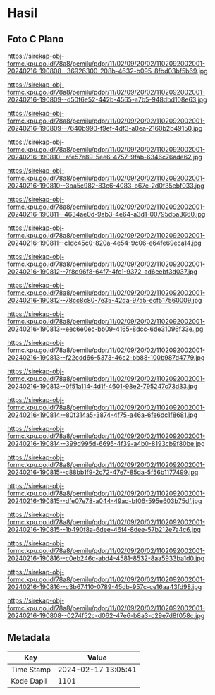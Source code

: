 # Hasil

## Foto C Plano

https://sirekap-obj-formc.kpu.go.id/78a8/pemilu/pdpr/11/02/09/20/02/1102092002001-20240216-190808--36926300-208b-4632-b095-8fbd03bf5b69.jpg

https://sirekap-obj-formc.kpu.go.id/78a8/pemilu/pdpr/11/02/09/20/02/1102092002001-20240216-190809--d50f6e52-442b-4565-a7b5-948dbd108e63.jpg

https://sirekap-obj-formc.kpu.go.id/78a8/pemilu/pdpr/11/02/09/20/02/1102092002001-20240216-190809--7640b990-f9ef-4df3-a0ea-2160b2b49150.jpg

https://sirekap-obj-formc.kpu.go.id/78a8/pemilu/pdpr/11/02/09/20/02/1102092002001-20240216-190810--afe57e89-5ee6-4757-9fab-6346c76ade62.jpg

https://sirekap-obj-formc.kpu.go.id/78a8/pemilu/pdpr/11/02/09/20/02/1102092002001-20240216-190810--3ba5c982-83c6-4083-b67e-2d0f35ebf033.jpg

https://sirekap-obj-formc.kpu.go.id/78a8/pemilu/pdpr/11/02/09/20/02/1102092002001-20240216-190811--4634ae0d-9ab3-4e64-a3d1-00795d5a3660.jpg

https://sirekap-obj-formc.kpu.go.id/78a8/pemilu/pdpr/11/02/09/20/02/1102092002001-20240216-190811--c1dc45c0-820a-4e54-9c06-e64fe69eca14.jpg

https://sirekap-obj-formc.kpu.go.id/78a8/pemilu/pdpr/11/02/09/20/02/1102092002001-20240216-190812--7f8d96f8-64f7-4fc1-9372-ad6eebf3d037.jpg

https://sirekap-obj-formc.kpu.go.id/78a8/pemilu/pdpr/11/02/09/20/02/1102092002001-20240216-190812--78cc8c80-7e35-42da-97a5-ecf517560009.jpg

https://sirekap-obj-formc.kpu.go.id/78a8/pemilu/pdpr/11/02/09/20/02/1102092002001-20240216-190813--eec6e0ec-bb09-4165-8dcc-6de31096f33e.jpg

https://sirekap-obj-formc.kpu.go.id/78a8/pemilu/pdpr/11/02/09/20/02/1102092002001-20240216-190813--f22cdd66-5373-46c2-bb88-100b987d4779.jpg

https://sirekap-obj-formc.kpu.go.id/78a8/pemilu/pdpr/11/02/09/20/02/1102092002001-20240216-190813--0f51a114-4d1f-4601-98e2-795247c73d33.jpg

https://sirekap-obj-formc.kpu.go.id/78a8/pemilu/pdpr/11/02/09/20/02/1102092002001-20240216-190814--80f314a5-3874-4f75-a46a-6fe6dc1f8681.jpg

https://sirekap-obj-formc.kpu.go.id/78a8/pemilu/pdpr/11/02/09/20/02/1102092002001-20240216-190814--399d995d-6695-4f39-a4b0-8193cb9f80be.jpg

https://sirekap-obj-formc.kpu.go.id/78a8/pemilu/pdpr/11/02/09/20/02/1102092002001-20240216-190815--c88bb1f9-2c72-47e7-85da-5f56b1177499.jpg

https://sirekap-obj-formc.kpu.go.id/78a8/pemilu/pdpr/11/02/09/20/02/1102092002001-20240216-190815--dfe07e78-a044-49ad-bf06-595e603b75df.jpg

https://sirekap-obj-formc.kpu.go.id/78a8/pemilu/pdpr/11/02/09/20/02/1102092002001-20240216-190815--1b490f8a-6dee-46f4-8dee-57b212e7a4c6.jpg

https://sirekap-obj-formc.kpu.go.id/78a8/pemilu/pdpr/11/02/09/20/02/1102092002001-20240216-190816--c0eb246c-abd4-4581-8532-8aa5933ba1d0.jpg

https://sirekap-obj-formc.kpu.go.id/78a8/pemilu/pdpr/11/02/09/20/02/1102092002001-20240216-190816--c3b67410-0789-45db-957c-ce16aa43fd98.jpg

https://sirekap-obj-formc.kpu.go.id/78a8/pemilu/pdpr/11/02/09/20/02/1102092002001-20240216-190808--0274f52c-d062-47e6-b8a3-c29e7d8f058c.jpg


## Metadata

| Key        | Value               |
| ---------- | ------------------- |
| Time Stamp | 2024-02-17 13:05:41 |
| Kode Dapil | 1101                |



